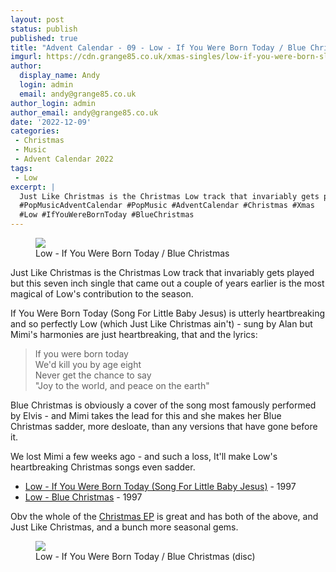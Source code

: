 ```yaml
---
layout: post
status: publish
published: true
title: "Advent Calendar - 09 - Low - If You Were Born Today / Blue Christmas"
imgurl: https://cdn.grange85.co.uk/xmas-singles/low-if-you-were-born-sleeve.jpg
author:
  display_name: Andy
  login: admin
  email: andy@grange85.co.uk
author_login: admin
author_email: andy@grange85.co.uk
date: '2022-12-09'
categories:
 - Christmas
 - Music
 - Advent Calendar 2022
tags:
 - Low
excerpt: |
  Just Like Christmas is the Christmas Low track that invariably gets played but this seven inch single that came out a couple of years earlier is the most magical of Low's contribution to the season...
  #PopMusicAdventCalendar #PopMusic #AdventCalendar #Christmas #Xmas
  #Low #IfYouWereBornToday #BlueChristmas
---
```

<figure class="aligncenter"><img src="https://cdn.grange85.co.uk/xmas-singles/low-if-you-were-born-sleeve.jpg" class="img-responsive" /><figcaption>Low - If You Were Born Today / Blue Christmas</figcaption></figure>

Just Like Christmas is the Christmas Low track that invariably gets played but this seven inch single that came out a couple of years earlier is the most magical of Low's contribution to the season.

If You Were Born Today (Song For Little Baby Jesus) is utterly heartbreaking and so perfectly Low (which Just Like Christmas ain't) - sung by Alan but Mimi's harmonies are just heartbreaking, that and the lyrics:

> If you were born today  
> We'd kill you by age eight  
> Never get the chance to say  
> "Joy to the world, and peace on the earth"

Blue Christmas is obviously a cover of the song most famously performed by Elvis - and Mimi takes the lead for this and she makes her Blue Christmas sadder, more desloate, than any versions that have gone before it.

We lost Mimi a few weeks ago - and such a loss, It'll make Low's heartbreaking Christmas songs even sadder.

 - [Low - If You Were Born Today (Song For Little Baby Jesus)](https://www.youtube.com/watch?v=0WkNP-LQvBw) - 1997
 - [Low - Blue Christmas](https://www.youtube.com/watch?v=_bCge-JzkWU) - 1997

Obv the whole of the [Christmas EP](https://lowtheband.bandcamp.com/album/christmas) is great and has both of the above, and Just Like Christmas, and a bunch more seasonal gems.
<figure class="aligncenter"><img src="https://cdn.grange85.co.uk/xmas-singles/low-if-you-were-born-disc.jpg" class="img-responsive" /><figcaption>Low - If You Were Born Today / Blue Christmas (disc)</figcaption></figure>
